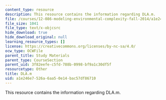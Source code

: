 ```yaml
---
content_type: resource
description: This resource contains the information regarding DLA.m.
file: /courses/12-086-modeling-environmental-complexity-fall-2014/a1e246e7526a6aa50e14bac57df86710_DLA.m
file_size: 1041
file_type: text/x-objcsrc
hide_download: true
hide_download_original: null
learning_resource_types: []
license: https://creativecommons.org/licenses/by-nc-sa/4.0/
ocw_type: OCWFile
parent_title: Study Materials
parent_type: CourseSection
parent_uid: 3f82eefe-c5fd-788b-0998-bf9a1c30df5f
resourcetype: Other
title: DLA.m
uid: a1e246e7-526a-6aa5-0e14-bac57df86710
---
```

This resource contains the information regarding DLA.m.